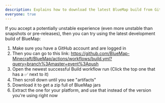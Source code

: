 ```yaml
---
description: Explains how to download the latest BlueMap build from GitHub
everyone: true
---
```


If you accept a potentially unstable experience (even more unstable than snapshots or pre-releases), then you can try using the latest development build of BlueMap:
1. Make sure you have a GitHub account and are logged in
2. Then you can go to this link: <https://github.com/BlueMap-Minecraft/BlueMap/actions/workflows/build.yml?query=branch%3Amaster+event%3Apush>
3. Open the newest successful Build workflow run (Click the top one that has a ✅ next to it)
4. Then scroll down until you see "artifacts"
5. Download it to get a zip full of BlueMap jars
6. Extract the one for your platform, and use that instead of the version you're using right now
